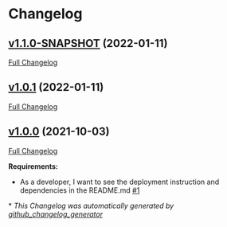 # Changelog

## [v1.1.0-SNAPSHOT](https://github.com/NASA-PDS/supplementer/tree/v1.1.0-SNAPSHOT) (2022-01-11)

[Full Changelog](https://github.com/NASA-PDS/supplementer/compare/v1.0.1...v1.1.0-SNAPSHOT)

## [v1.0.1](https://github.com/NASA-PDS/supplementer/tree/v1.0.1) (2022-01-11)

[Full Changelog](https://github.com/NASA-PDS/supplementer/compare/v1.0.0...v1.0.1)

## [v1.0.0](https://github.com/NASA-PDS/supplementer/tree/v1.0.0) (2021-10-03)

[Full Changelog](https://github.com/NASA-PDS/supplementer/compare/a67fee2f301561bb15f6cb744b9ac0e4ae72b183...v1.0.0)

**Requirements:**

- As a developer, I want to see the deployment instruction and dependencies in the README.md [\#1](https://github.com/NASA-PDS/supplementer/issues/1)



\* *This Changelog was automatically generated by [github_changelog_generator](https://github.com/github-changelog-generator/github-changelog-generator)*
